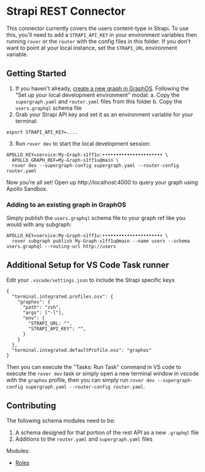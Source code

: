 # Strapi REST Connector

This connector currently covers the users content-type in Strapi. To use this, you'll need to add a `STRAPI_API_KEY` in your environment variables then running `rover` or the `router` with the config files in this folder. If you don't want to point at your local instance, set the `STRAPI_URL` environment variable.

## Getting Started 

1. If you haven't already, [create a new graph in GraphOS](https://www.apollographql.com/docs/graphos/get-started/guides/rest#step-1-set-up-your-graphql-api). Following the "Set up your local development environment" modal:
  a. Copy the `supergraph.yaml` and `router.yaml` files from this folder
  b. Copy the `users.graphql` schema file
2. Grab your Strapi API key and set it as an environment variable for your terminal:

```
export STRAPI_API_KEY=....
```

3. Run `rover dev` to start the local development session:

```
APOLLO_KEY=service:My-Graph-s1ff1u:•••••••••••••••••••••• \
  APOLLO_GRAPH_REF=My-Graph-s1ff1u@main \
  rover dev --supergraph-config supergraph.yaml --router-config router.yaml
```

Now you’re all set! Open up http://localhost:4000 to query your graph using Apollo Sandbox.

### Adding to an existing graph in GraphOS

Simply publish the `users.graphql` schema file to your graph ref like you would with any subgraph:

```
APOLLO_KEY=service:My-Graph-s1ff1u:•••••••••••••••••••••• \
  rover subgraph publish My-Graph-s1ff1u@main --name users --schema users.graphql --routing-url http://users
```

## Additional Setup for VS Code Task runner

Edit your `.vscode/settings.json` to include the Strapi specific keys

```
{
  "terminal.integrated.profiles.osx": {
    "graphos": {
      "path": "zsh",
      "args": ["-l"],
      "env": { 
        "STRAPI_URL: "",
        "STRAPI_API_KEY": "",
      }
    }
  },
  "terminal.integrated.defaultProfile.osx": "graphos"
}

```

Then you can execute the "Tasks: Run Task" command in VS code to execute the `rover dev` task or simply open a new terminal window in vscode with the `graphos` profile, then you can simply run `rover dev --supergraph-config supergraph.yaml --router-config router.yaml`.

## Contributing

The following schema modules need to be:

1. A schema designed for that portion of the rest API as a new `.graphql` file
2. Additions to the `router.yaml` and `supergraph.yaml` files

Modules:

- [Roles](https://docs.strapi.io/user-docs/users-roles-permissions/configuring-end-users-roles)